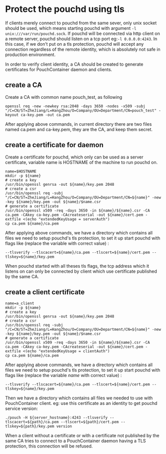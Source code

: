 # Protect the pouchd using tls

If clients merely connect to pouchd from the same sever, only unix socket should be used, which means starting pouchd with argument `-l unix:///var/run/pouchd.sock`. If pouchd will be connected via http client on a remote server, pouchd should listen on a tcp port eg:`-l 0.0.0.0:4243`. In this case, if we don't put on a tls protection, pouchd will accept any connection regardless of the remote identity, which is absolutely not safe in production environment.

In order to verify client identity, a CA should be created to generate certificates for PouchContainer daemon and clients.

## create a CA

Create a CA with common name pouch_test, as following

```shell
openssl req -new -newkey rsa:2048 -days 3650 -nodes -x509 -subj "/C=CN/ST=ZheJiang/L=HangZhou/O=Company/OU=Department/CN=pouch_test" -keyout ca-key.pem -out ca.pem
```

After applying above commands, in current directory there are two files named ca.pem and ca-key.pem, they are the CA, and keep them secret.

## create a certificate for daemon

Create a certificate for pouchd, which only can be used as a server certificate, variable name is HOSTNAME of the machine to run pouchd on.

```shell
name=$HOSTNAME
mkdir -p ${name}
# create a key
/usr/bin/openssl genrsa -out ${name}/key.pem 2048
# create a csr
/usr/bin/openssl req -subj "/C=CN/ST=ZheJiang/L=HangZhou/O=Company/OU=Department/CN=${name}" -new -key ${name}/key.pem -out ${name}/$name.csr
# generate a certificate
/usr/bin/openssl x509 -req -days 3650 -in ${name}/${name}.csr -CA ca.pem -CAkey ca-key.pem -CAcreateserial -out ${name}/cert.pem -extfile <(echo "extendedKeyUsage = serverAuth")
cp ca.pem ${name}/ca.pem
```

After applying above commands, we have a directory which contains all files we need to setup pouchd's tls protection, to set it up start pouchd with flags like (replace the variable with correct value) :

```shell
--tlsverify --tlscacert=${name}/ca.pem --tlscert=${name}/cert.pem --tlskey=${name}/key.pem
```

When pouchd started with all theses tls flags, the tcp address which it listens on can only be connected by client which use certificate published by the same CA.

## create a client certificate

```shell
name=a_client
mkdir -p ${name}
# create a key
/usr/bin/openssl genrsa -out ${name}/key.pem 2048
# create a csr
/usr/bin/openssl req -subj "/C=CN/ST=ZheJiang/L=HangZhou/O=Company/OU=Department/CN=${name}" -new -key ${name}/key.pem -out ${name}/$name.csr
# generate a certificate
/usr/bin/openssl x509 -req -days 3650 -in ${name}/${name}.csr -CA ca.pem -CAkey ca-key.pem -CAcreateserial -out ${name}/cert.pem -extfile <(echo "extendedKeyUsage = clientAuth")
cp ca.pem ${name}/ca.pem
```

After applying above commands, we have a directory which contains all files we need to setup pouchd's tls protection, to set it up start pouchd with flags like (replace the variable *name* with correct value) :

```shell
--tlsverify --tlscacert=${name}/ca.pem --tlscert=${name}/cert.pem --tlskey=${name}/key.pem
```

Then we have a directory which contains all files we needed to use with PouchContainer client. eg: use this certificate as an identity to get pouchd service version:

```
./pouch -H ${server_hostname}:4243 --tlsverify --tlscacert=${path}/ca.pem --tlscert=${path}/cert.pem --tlskey=${path}/key.pem version
```

When a client without a certificate or with a certificate not published by the same CA tries to connect to a PouchContainer daemon having a TLS protection, this connection will be refused.
